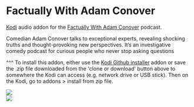 Factually With Adam Conover
=============================

<a href="www.kodi.tv">Kodi</a> audio addon for the <a href="https://www.earwolf.com/show/factually-with-adam-conover/">Factually With Adam Conover</a> podcast.<br>

Comedian Adam Conover talks to exceptional experts, revealing shocking truths and thought-provoking new perspectives. It’s an investigative comedy podcast for curious people who never stop asking questions<br>

^^^ To install this addon, either use the <a href="https://www.tvaddons.co/github-browser-kodi/">Kodi Github installer</a> addon or save the .zip file downloaded from the 'clone or download' button above to somewhere the Kodi can access (e.g. network drive or USB stick). Then on the Kodi, go to addons > install from zip file.<br>

<img src="https://content.production.cdn.art19.com/images/65/f6/0d/14/65f60d14-3e56-4504-ba10-abe17c25856b/aee12f75e9cb30d31b7e0c41c2a5bc7b9bc19ab95a8e3b29b395b4d806de5a00932bd36960f7201d0142e049c55fb9933192e3b5cd8847485716e9db04814ee6.jpeg"><br>
<a href="http://www.kodi.tv"><img src="https://kodi.tv/sites/default/files/page/field_image/about--devices.jpg">
